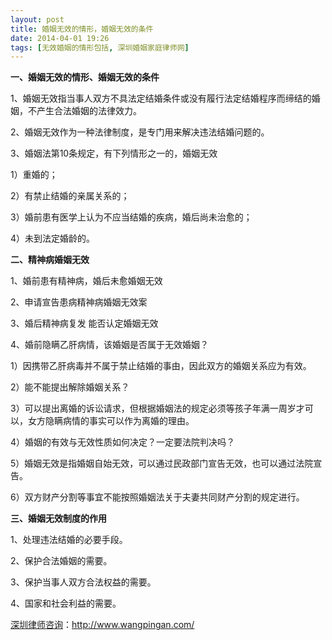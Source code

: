 ```yaml
---
layout: post
title: 婚姻无效的情形，婚姻无效的条件
date: 2014-04-01 19:26
tags: [无效婚姻的情形包括, 深圳婚姻家庭律师网]
---
```

<strong>一、婚姻无效的情形、婚姻无效的条件</strong>

1、婚姻无效指当事人双方不具法定结婚条件或没有履行法定结婚程序而缔结的婚姻，不产生合法婚姻的法律效力。

2、婚姻无效作为一种法律制度，是专门用来解决违法结婚问题的。

3、婚姻法第10条规定，有下列情形之一的，婚姻无效

1）重婚的；

2）有禁止结婚的亲属关系的；

3）婚前患有医学上认为不应当结婚的疾病，婚后尚未治愈的；

4）未到法定婚龄的。

<strong>二、精神病婚姻无效</strong>

1、婚前患有精神病，婚后未愈婚姻无效

2、申请宣告患病精神病婚姻无效案

3、婚后精神病复发 能否认定婚姻无效

4、婚前隐瞒乙肝病情，该婚姻是否属于无效婚姻？

1）因携带乙肝病毒并不属于禁止结婚的事由，因此双方的婚姻关系应为有效。

2）能不能提出解除婚姻关系？

3）可以提出离婚的诉讼请求，但根据婚姻法的规定必须等孩子年满一周岁才可以，女方隐瞒病情的事实可以作为离婚的理由。

4）婚姻的有效与无效性质如何决定？一定要法院判决吗？

5）婚姻无效是指婚姻自始无效，可以通过民政部门宣告无效，也可以通过法院宣告。

6）双方财产分割等事宜不能按照婚姻法关于夫妻共同财产分割的规定进行。

<strong>三、婚姻无效制度的作用</strong>

1、处理违法结婚的必要手段。

2、保护合法婚姻的需要。

3、保护当事人双方合法权益的需要。

4、国家和社会利益的需要。

<a href="http://www.wangpingan.com/">深圳律师咨询</a>：<a href="http://www.wangpingan.com/">http://www.wangpingan.com/</a>


